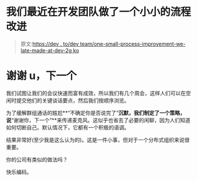 # 我们最近在开发团队做了一个小小的流程改进

> 原文:[https://dev . to/dev team/one-small-process-improvement-we-late-made-at-dev-2g ko](https://dev.to/devteam/one-small-process-improvement-we-made-lately-at-dev-2gko)

# [](#thank-u-next)谢谢 u，下一个

我们试图让我们的会议快速而富有成效，所以我们有几个周会，这样人们可以在空闲时提交他们的关键谈话要点，然后我们按顺序浏览。

为了缓解群组通话的尴尬**“不确定你是否说完了”**沉默，我们制定了一个策略，说**“谢谢你，下一个”**来传递麦克风。这似乎也省去了必要的闲聊，因为人们知道如何切断自己。默认情况下，它都有一个积极的语调。

结果非常好(至少我是这么认为的)。这是一件小事，但对于一个分布式组织来说很重要。

你的公司有类似的做法吗？

快乐编码。